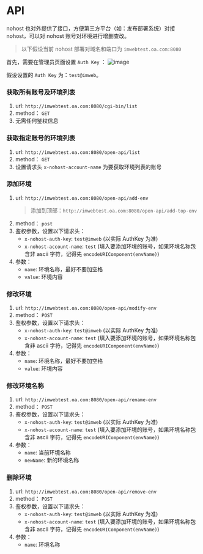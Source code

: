 # API
nohost 也对外提供了接口，方便第三方平台（如：发布部署系统）对接 nohost，可以对 nohost 账号对环境进行增删查改。

> 以下假设当前 nohost 部署对域名和端口为 `imwebtest.oa.com:8080`

首先，需要在管理员页面设置 `Auth Key` ：
![image](https://user-images.githubusercontent.com/11450939/69726792-3a3d9800-115c-11ea-841d-d2bb5922d089.png)

假设设置的 `Auth Key`  为：`test@imweb`。

### 获取所有账号及环境列表
1. url: `http://imwebtest.oa.com:8080/cgi-bin/list`
2. method： `GET`
3. 无需任何鉴权信息

### 获取指定账号的环境列表
1. url: `http://imwebtest.oa.com:8080/open-api/list`
2. method： `GET`
3. 设置请求头 `x-nohost-account-name` 为要获取环境列表的账号

### 添加环境
1. url: `http://imwebtest.oa.com:8080/open-api/add-env`
   > 添加到顶部：`http://imwebtest.oa.com:8080/open-api/add-top-env`
2. method： `post`
3. 鉴权参数，设置以下请求头：
    - `x-nohost-auth-key`: `test@imweb` (以实际 AuthKey 为准)
    - `x-nohost-account-name`: `test` (填入要添加环境的账号，如果环境名称包含非 ascii 字符，记得先 `encodeURIComponent(envName)`)
4. 参数：
    - `name`: 环境名称，最好不要加空格
    - `value`: 环境内容

### 修改环境
1. url: `http://imwebtest.oa.com:8080/open-api/modify-env`
2. method： `POST`
3. 鉴权参数，设置以下请求头：
    - `x-nohost-auth-key`: `test@imweb` (以实际 AuthKey 为准)
    - `x-nohost-account-name`: `test` (填入要添加环境的账号，如果环境名称包含非 ascii 字符，记得先 `encodeURIComponent(envName)`)
4. 参数：
    - `name`: 环境名称，最好不要加空格
    - `value`: 环境内容

### 修改环境名称
1. url: `http://imwebtest.oa.com:8080/open-api/rename-env`
2. method： `POST`
3. 鉴权参数，设置以下请求头：
    - `x-nohost-auth-key`: `test@imweb` (以实际 AuthKey 为准)
    - `x-nohost-account-name`: `test` (填入要添加环境的账号，如果环境名称包含非 ascii 字符，记得先 `encodeURIComponent(envName)`)
4. 参数：
    - `name`: 当前环境名称
    - `newName`: 新的环境名称

### 删除环境
1. url: `http://imwebtest.oa.com:8080/open-api/remove-env`
2. method： `POST`
3. 鉴权参数，设置以下请求头：
    - `x-nohost-auth-key`: `test@imweb` (以实际 AuthKey 为准)
    - `x-nohost-account-name`: `test` (填入要添加环境的账号，如果环境名称包含非 ascii 字符，记得先 `encodeURIComponent(envName)`)
4. 参数：
    - `name`: 环境名称

